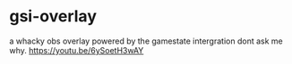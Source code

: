 # gsi-overlay
a whacky obs overlay powered by the gamestate intergration dont ask me why. https://youtu.be/6ySoetH3wAY
